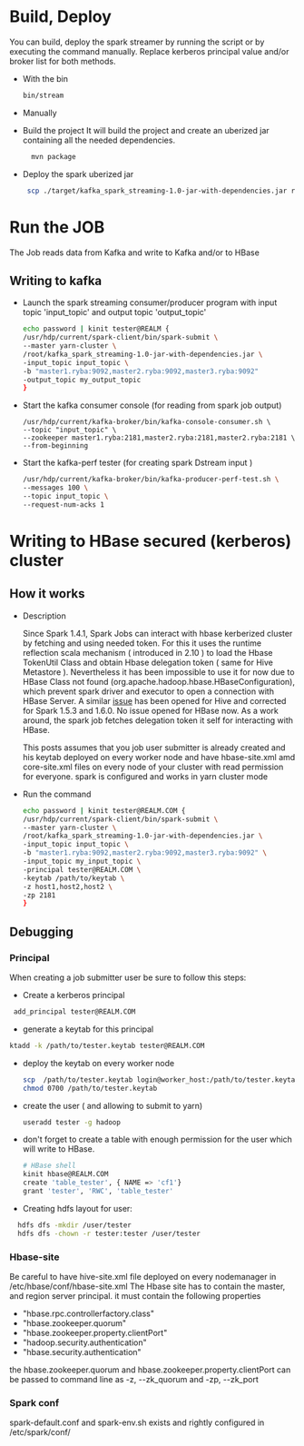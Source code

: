 
# Build, Deploy

You can build, deploy the spark streamer by running the script or by executing the command manually. Replace kerberos principal value and/or broker list for both methods.

* With the bin
  ```bash
  bin/stream 
  ```

* Manually

- Build the project
  It will build the project and create an uberized jar containing all the needed dependencies.
  ```bash
    mvn package
  ```
- Deploy the spark uberized jar
  ```bash
   scp ./target/kafka_spark_streaming-1.0-jar-with-dependencies.jar root@front1.ryba:/root/
  ```
  
# Run the JOB

The Job reads data from Kafka and write to Kafka and/or to HBase

## Writing to kafka

- Launch the spark streaming consumer/producer program with input topic 'input_topic' and output topic 'output_topic'

    ```bash
    echo password | kinit tester@REALM {
    /usr/hdp/current/spark-client/bin/spark-submit \
    --master yarn-cluster \
    /root/kafka_spark_streaming-1.0-jar-with-dependencies.jar \
    -input_topic input_topic \
    -b "master1.ryba:9092,master2.ryba:9092,master3.ryba:9092"
    -output_topic my_output_topic
    }
    ```
- Start the kafka consumer console (for reading from spark job output)
  ```
  /usr/hdp/current/kafka-broker/bin/kafka-console-consumer.sh \
  --topic "input_topic" \
  --zookeeper master1.ryba:2181,master2.ryba:2181,master2.ryba:2181 \
  --from-beginning
  ```

- Start the kafka-perf tester (for creating spark Dstream input )
  ```bash
  /usr/hdp/current/kafka-broker/bin/kafka-producer-perf-test.sh \
  --messages 100 \
  --topic input_topic \
  --request-num-acks 1
  ```

# Writing to HBase secured (kerberos) cluster

## How it works

- Description

  Since Spark 1.4.1, Spark Jobs can interact with hbase kerberized cluster by fetching and using needed token.
  For this it uses the runtime reflection scala mechanism ( introduced in 2.10 ) to load the Hbase TokenUtil Class and
  obtain Hbase delegation token ( same for Hive Metastore ).
  Nevertheless it has been impossible to use it for now due to HBase Class not found (org.apache.hadoop.hbase.HBaseConfiguration), which prevent
  spark driver and executor to open a connection with HBase Server.
  A similar [issue][hive-spark] has been opened for Hive and corrected for Spark 1.5.3 and 1.6.0. No issue opened for HBase now.
  As a work around, the spark job fetches delegation token it self for interacting with HBase.

  This posts assumes that you job user submitter is already created and his keytab deployed on every worker node and have hbase-site.xml  amd core-site.xml files on every node of your cluster with read permission for everyone.
  spark is configured and works in yarn cluster mode

- Run the command
    ```bash
    echo password | kinit tester@REALM.COM {
    /usr/hdp/current/spark-client/bin/spark-submit \
    --master yarn-cluster \
    /root/kafka_spark_streaming-1.0-jar-with-dependencies.jar \
    -input_topic input_topic \
    -b "master1.ryba:9092,master2.ryba:9092,master3.ryba:9092" \
    -input_topic my_input_topic \
    -principal tester@REALM.COM \
    -keytab /path/to/keytab \
    -z host1,host2,host2 \
    -zp 2181
    }
    ```
  
## Debugging
  
### Principal

  When creating a job submitter user be sure to follow this steps:
  
  * Create a kerberos principal

   ```bash
    add_principal tester@REALM.COM
   ```
  * generate a keytab for this principal
   ```bash
   ktadd -k /path/to/tester.keytab tester@REALM.COM
   ```
  * deploy the keytab on every worker node
    ```bash
    scp  /path/to/tester.keytab login@worker_host:/path/to/tester.keytab
    chmod 0700 /path/to/tester.keytab
    ```
  * create the user ( and allowing to submit to yarn)
    ```bash
    useradd tester -g hadoop
    ```

  * don't forget to create a table with enough permission for the user which will write to HBase.
    ```bash
    # HBase shell
    kinit hbase@REALM.COM
    create 'table_tester', { NAME => 'cf1'}
    grant 'tester', 'RWC', 'table_tester'
    ```
  * Creating hdfs layout for user:
  ```bash
    hdfs dfs -mkdir /user/tester
    hdfs dfs -chown -r tester:tester /user/tester
   ```
    
### Hbase-site

Be careful to have hive-site.xml file deployed on every nodemanager in /etc/hbase/conf/hbase-site.xml
The Hbase site has to contain the master, and region server principal.
it must contain the following properties
  * "hbase.rpc.controllerfactory.class"
  * "hbase.zookeeper.quorum"
  * "hbase.zookeeper.property.clientPort"
  * "hadoop.security.authentication"
  * "hbase.security.authentication"

the hbase.zookeeper.quorum and hbase.zookeeper.property.clientPort can be passed to command line as -z, --zk_quorum  and -zp, --zk_port

### Spark conf

spark-default.conf and spark-env.sh exists and rightly configured in /etc/spark/conf/ 

[hive-spark]:(https://issues.apache.org/jira/browse/SPARK-11265)
